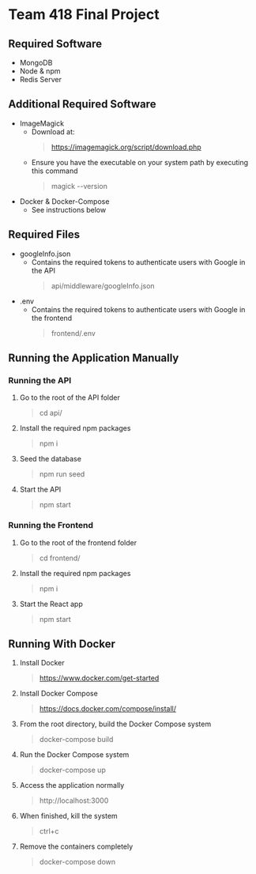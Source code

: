 # Team 418 Final Project

## Required Software
- MongoDB
- Node & npm
- Redis Server
## Additional Required Software
- ImageMagick
  - Download at:
    >https://imagemagick.org/script/download.php
  - Ensure you have the executable on your system path by executing this command
    > magick --version
- Docker & Docker-Compose
  - See instructions below

## Required Files
- googleInfo.json
    - Contains the required tokens to authenticate users with Google in the API
        > api/middleware/googleInfo.json
- .env
    - Contains the required tokens to authenticate users with Google in the frontend
        > frontend/.env

## Running the Application Manually
### Running the API
1. Go to the root of the API folder
    > cd api/
2. Install the required npm packages
    > npm i
3. Seed the database
    > npm run seed
4. Start the API
    > npm start
### Running the Frontend
1. Go to the root of the frontend folder
    > cd frontend/
2. Install the required npm packages
    > npm i
3. Start the React app
    > npm start
## Running With Docker
1. Install Docker  
    >https://www.docker.com/get-started
2. Install Docker Compose
    >https://docs.docker.com/compose/install/
3. From the root directory, build the Docker Compose system
    >docker-compose build
4. Run the Docker Compose system
    >docker-compose up
5. Access the application normally
    >http://localhost:3000
6. When finished, kill the system
    >ctrl+c
7. Remove the containers completely
    >docker-compose down
